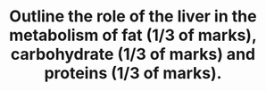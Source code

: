 ---
title: "Outline the role of the liver in the metabolism of fat (1/3 of marks), carbohydrate (1/3 of marks) and proteins (1/3 of marks)."
entityType: SAQ
exam: PEX
college: CICM
year: 2015
sitting: A
question: 18
passRate: 50
EC_expectedDomains:
- "It was expected answers would detail the central role of the liver as a “glucostat” and its role in glucose utilization."
- "It has two main roles in lipid metabolism, the synthesis of fatty acids and the partial oxidation of fatty acids to ketone bodies."
- "The liver also plays a central role in protein catabolism and anabolism. It plays a major role in the breakdown of amino acids gluconeogenesis and protein synthesis."
- "The liver also releases amino acids into the blood for utilization by peripheral tissues."
EC_errorsCommon:
- "Many added information about absorption and digestion which was not required."
- "Metabolic functions of the liver form part of the “standard list” of functions of the liver yet few details could be provided beyond that."
---